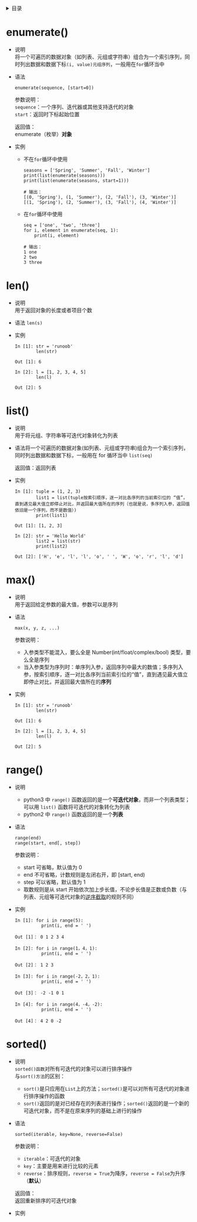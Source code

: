 <details>
  <summary>目录</summary>
  
  - [enumerate()](#enumerate)
  - [len()](#len)
  - [list()](#list)
  - [max()](#max)
  - [range()](#range)
  - [sorted()](#sorted)
  
</details>  

# enumerate()
- 说明  
  将一个可遍历的数据对象（如列表、元组或字符串）组合为一个索引序列，同时列出数据和数据下标`(i, value)元组序列`，一般用在`for`循环当中  

- 语法  
  ```
  enumerate(sequence, [start=0])
  ```
  
  参数说明：  
  `sequence`：一个序列、迭代器或其他支持迭代的对象  
  `start`：返回时下标起始位置  
  
  返回值：  
  enumerate（枚举）**对象**  
  
- 实例
  - 不在`for`循环中使用
    ```
    seasons = ['Spring', 'Summer', 'Fall', 'Winter']
    print(list(enumerate(seasons)))
    print(list(enumerate(seasons, start=1)))

    # 输出：
    [(0, 'Spring'), (1, 'Summer'), (2, 'Fall'), (3, 'Winter')]
    [(1, 'Spring'), (2, 'Summer'), (3, 'Fall'), (4, 'Winter')]
    ```  
  
  - 在`for`循环中使用  
    ```
    seq = ['one', 'two', 'three']
    for i, element in enumerate(seq, 1):
        print(i, element)
        
    # 输出：
    1 one
    2 two
    3 three
    ```

# len()
- 说明  
  用于返回对象的长度或者项目个数  

- 语法
  `len(s)`  

- 实例
  ```
  In [1]: str = 'runoob'
          len(str)
          
  Out [1]: 6

  In [2]: l = [1, 2, 3, 4, 5]
          len(l)
          
  Out [2]: 5
  ```

# list()

- 说明  
  用于将元组、字符串等可迭代对象转化为列表  

- 语法将一个可遍历的数据对象(如列表、元组或字符串)组合为一个索引序列，同时列出数据和数据下标，一般用在 for 循环当中
  `list(seq)`  
  
  返回值：返回列表  

- 实例
  ```
  In [1]: tuple = (1, 2, 3)
          list1 = list(tuple按索引顺序，逐一对比各序列的当前索引位的 “值”，直到遇见最大值立即停止对比，并返回最大值所在的序列（也就是说，多序列入参，返回值依旧是一个序列，而不是数值）)
          print(list1)
          
  Out [1]: [1, 2, 3]

  In [2]: str = 'Hello World'
          list2 = list(str)
          print(list2)
          
  Out [2]: ['H', 'e', 'l', 'l', 'o', ' ', 'W', 'o', 'r', 'l', 'd']
  ```

# max()

- 说明  
  用于返回给定参数的最大值，参数可以是序列  

- 语法
  ```
  max(x, y, z, ...)
  ```
  
  参数说明：  
  - 入参类型不能混入，要么全是 Number(int/float/complex/bool) 类型，要么全是序列
  - 当入参类型为序列时：单序列入参，返回序列中最大的数值；多序列入参，按索引顺序，逐一对比各序列当前索引位的“值”，直到遇见最大值立即停止对比，并返回最大值所在的**序列**  

- 实例
  ```
  In [1]: str = 'runoob'
          len(str)
          
  Out [1]: 6

  In [2]: l = [1, 2, 3, 4, 5]
          len(l)
          
  Out [2]: 5
  ```

# range()  

- 说明  
  - python3 中 `range()` 函数返回的是一个**可迭代对象**，而非一个列表类型；可以用 `list()` 函数将可迭代的对象转化为列表  
  - python2 中 `range()` 函数返回的是一个**列表**  
  
- 语法  
  ```
  range(end)
  range(start, end[, step])
  ```
  
  参数说明：  
  - start 可省略，默认值为 0  
  - end 不可省略，计数规则是左闭右开，即 \[start, end)  
  - step 可以省略，默认值为 1  
  - 取数规则是从 start 开始依次加上步长值，不论步长值是正数或负数（与列表、元组等可迭代对象的[逆序截取](https://github.com/gumgemgem/study-python/edit/main/Note/data-structure/Tuple.md)的规则不同）

- 实例
  ```
  In [1]: for i in range(5):
            print(i, end = ' ')

  Out [1]： 0 1 2 3 4

  In [2]: for i in range(1，4，1):
            print(i, end = ' ')

  Out [2]： 1 2 3

  In [3]: for i in range(-2，2，1):
            print(i, end = ' ')

  Out [3]： -2 -1 0 1

  In [4]: for i in range(4，-4，-2):
            print(i, end = ' ')

  Out [4]： 4 2 0 -2
  ```

# sorted()
- 说明  
  `sorted()函数`对所有可迭代的对象可以进行排序操作  
  与`sort()方法`的区别：  
  - `sort()`是只应用在`List`上的方法；`sorted()`是可以对所有可迭代的对象进行排序操作的函数
  - `sort()`返回的是对已经存在的列表进行操作；`sorted()`返回的是一个新的可迭代对象，而不是在原来序列的基础上进行的操作
  
- 语法  
  ```
  sorted(iterable, key=None, reverse=False)
  ```
  
  参数说明：  
  - `iterable`：可迭代的对象  
  - `key`：主要是用来进行比较的元素  
  - `reverse`：排序规则，`reverse = True`为降序，`reverse = False`为升序（**默认**）  
  
  返回值：  
  返回重新排序的可迭代对象
  
- 实例  
  ```
  
  ```
